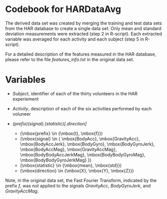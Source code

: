 Codebook for HARDataAvg
=======================

The derived data set was created by merging the training and  test data sets from the HAR database to create a single data set. Only mean and standard deviation measurements were extracted (step 2 in R-script). Each extracted variable was averaged for each activity and each subject (step 5 in R-script).

For a detailed description of the features measured in the HAR database, please refer to the file *features_info.txt* in the original data set.

Variables
=========

* *Subject*, identifier of each of the thirty volunteers in the HAR experiement

* *Activity*, description of each of the six activities performed by each voluneer

* *(prefix)(signal).(statistic)[.direction]*
  * \(\mbox{prefix} \in \{\mbox{t}, \mbox{f}\}\)
  * \(\mbox{signal} \in \{
  \mbox{BodyAcc},
  \mbox{GravityAcc},
  \mbox{BodyAccJerk},
  \mbox{BodyGyro},
  \mbox{BodyGyroJerk},
  \mbox{BodyAccMag},
  \mbox{GravityAccMag},
  \mbox{BodyBodyAccJerkMag},
  \mbox{BodyBodyGyroMag},
  \mbox{BodyBodyGyroJerkMag}
  \}\)
  * \(\mbox{statistic} \in \{\mbox{mean}, \mbox{std}\}\)
  * \(\mbox{direction} \in \{\mbox{X}, \mbox{Y}, \mbox{Z}\}\)
 
Note, in the original data set, the Fast Fourier Transform, indicated by the prefix *f*, was not applied to the signals *GravityAcc*, *BodyGyroJerk*, and *GravityAccMag*.